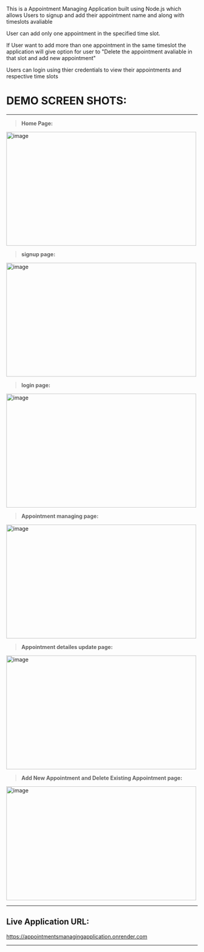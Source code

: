 This is a Appointment Managing Application built using Node.js which allows
Users to signup and add their appointment name and along with timeslots avaliable

User can add only one appointment in the specified time slot.

If User want to add more than one appointment in the same timeslot the application will give
option for user to "Delete the appointment avaliable in that slot and add new appointment"

Users can login using thier credentials to view their appointments and respective time slots


# **DEMO SCREEN SHOTS**:
---

> **Home Page:**  
<img  width="500"  height="300"  alt="image"  src="https://user-images.githubusercontent.com/113211361/222783721-2f89b15e-81ee-47b2-9adc-08890b6240aa.png">

  

> **signup page:** 
<img  width="500"  height="300"  alt="image"  src="https://user-images.githubusercontent.com/113211361/222784091-e5806294-4888-4668-8bd3-6c0ac73bc206.png">

  

> **login page:** 
<img  width="500"  height="300"  alt="image"  src="https://user-images.githubusercontent.com/113211361/222784305-792f69a8-d5a4-412a-9260-456890e6dfa6.png">

  

> **Appointment managing page:**  
<img  width="500"  height="300"  alt="image"  src="https://user-images.githubusercontent.com/113211361/222784670-915b6d00-8755-4600-a8f8-18da2e251536.png">

  

> **Appointment detailes update page:** 
<img  width="500"  height="300"  alt="image"  src="https://user-images.githubusercontent.com/113211361/222784968-ef7db1e1-139a-4d0b-82a6-cc225d5e7df1.png">

  

> **Add New Appointment and Delete Existing Appointment page:** 
<img width="500" height="300" alt="image" src="https://user-images.githubusercontent.com/113211361/222967697-b75ceab3-de40-4100-8862-e67097b1b3cb.png">

  

---

  

## Live Application URL:


https://appointmentsmanagingapplication.onrender.com

  

---
